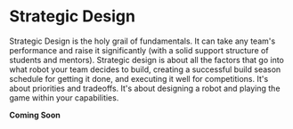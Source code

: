 # Strategic Design

Strategic Design is the holy grail of fundamentals. It can take any team's performance and raise it significantly (with a solid support structure of students and mentors). Strategic design is about all the factors that go into what robot your team decides to build, creating a successful build season schedule for getting it done, and executing it well for competitions. It's about priorities and tradeoffs. It's about designing a robot and playing the game within your capabilities. 

**Coming Soon**

<br>

<!--

This page is not yet finished and will eventually be a full guide to strategic design, but for now, external resources are included and linked to for the content. There are many different elements to strategic design, and in this page they're formatted in the order you would do them in a build season.

## General Strategic Design Resources

https://www.youtube.com/live/ENJu0In8YV8
https://www.chiefdelphi.com/t/karthik-effective-first-strategies-2024-championship-conference/461067

https://www.citruscircuits.org/uploads/6/9/3/4/6934550/strategic_design.pdf - General Strategic Design Presentation (1678 Citrus Circuits)

### Goal Setting

https://www.youtube.com/watch?v=TyBWSDEIuXI - Goal Setting (Mike Corsetto, 1678)

## Build Season

https://www.youtube.com/watch?v=RhfuKh0JkVc&list=PL2masFy2jbzZGhpn1gGgjQ8xQmzcICKDl&index=3&pp=iAQB - Kickoff to Concept (2910 Jack in the Bot)

## First Week of Build Season

https://docs.google.com/presentation/d/1IXEhOXcLP8JVHVKsQoxPzVU4_HUCeys4mnsD7fESQDk/ - Strategy analysis and robot concepting (Nick Coussens 8096)
https://www.chiefdelphi.com/t/progression-of-cad/440533/2 - First week of build season (Andrew Torrance, 254)


### Game Analysis

https://www.youtube.com/watch?v=T8jixiVZDhQ - Game Analysis (Mike Corsetto, 1678)

https://www.youtube.com/watch?v=IDsPkpojPqQ&list=PL2masFy2jbzZGhpn1gGgjQ8xQmzcICKDl&index=2 - "Modern" FRC Games, Strategy, Design (2910 Jack in the Bot)

https://www.youtube.com/watch?v=OIWYjbQcudo and https://docs.google.com/presentation/d/1ds0-b_hzbc6l7c-GeNb7hqMawF7ZjPcb2eSuLVgDkA0/ - 2022 Meta Evolution (Spectrum 3847)

https://docs.google.com/presentation/d/e/2PACX-1vQgnQDo5wF8g1wZtlIzFYa3bvkPVU2jD60h9_UDFZTh3leDYgjO3k7AUpnHIFnpYRYEgP_eX_JNe8ew/pub?start=false&loop=false&delayms=3000&slide=id.p - Overview of FRC Games (3847 Spectrum)

### General Mechanism Fundamentals

https://www.youtube.com/watch?v=JTZ31lpMkfA - Overview of FRC Robots

### Designing Simple

https://youtu.be/Y9B0Khob0Xk (Karthik, 2056)

https://youtu.be/JyPHwNx_KXM (Adam Heard, 254/973)

Every robot's architecture can be mapped out on a whiteboard. Most teams don't compete at that actual level though (except for a few teams like 330 and 2056). Aim at lower ceilings, but really max those out (this basically just means that its fine to set less resource points, but you should be running at 100% of that theoretical capability.  If you try to go for something that has high ceilings and lower theoretical capability you're going to perform worse.)

You can't compare your robots for offseason to build season. Things that you were able to get performing well over the course of half a year simply cannot be compared to something done in a 10 week build season

More DOFS is very complicated and not necessarily bad. good questions to ask yourself when designing around DOF for handoffs, is do the actuations have to happen in an order.  This creates a level of coordination that needs to be implemented to do good...this can sound easy on a whiteboard, but actually very easy to struggle with. Additionally, how precise does controls have to be? If a very specific angle to score is needed, there are so many confounding variables that can mess this up(backlash, motor wear, chain/belt stretch, gear/pulley/sprocket wear, etc). Rotary joints can be very hard to control (more math and more math = bad). Linear so much easier, its literally just up / down

Make your bot very easy to maintain. Heard says that you should be able to reassemble your bot in the pits from raw parts (do NOT actually do this he says NOT to actually do this) and go to the match and everything should score at right heights etc. Additionally, what do you need to access in the pits? Do you need access holes in places? . How do you adjust your system?  Do you need external stuff like practice field, mock goals in pits, downloading code, swapping parts out, adjusting entire assemblies?

On kickoffs, you can estimate how long it takes to get to game pieces, get game piece, get to scoring area, aim and then score. (known as cycles). A good metric for estimations owuld be looking at previous years scouting data, watching videos...very important to not just use your memory!  If you're looking at previous years, its very reasonable to speed things up(Krakens and Falcons smurf CIMS = robot faster) Most mechanisms in FRC has probably been done before, and you can look at teams with similar resources / styles to yours and see what they did with a similar game. (this goes back to karthik designing within your capabilities)

Very important to iterate early on-> use your own prototypes, ri3d, other teams protos, cycle data analysis / vod reviews. Very good strategy to determine what to iterate, you need to step away and ask yourself was this prototype easier / harder than you thought it would be? And with that, does that make your cycle time estimations faster or slower than what it would be? (prototypes have to be like test prep... you need to actually dive into what can be improved, you cant just put 5 2x1 pieces together and call it a prototype if it never improves).

Now later in the season, AFTER you have hit that 100% theoretical capability as talked about earlier, you are able to do more complicated things. For example 973 did level 1 climber in 2019, but then did a fork climber for champs. They came to this decision by asking themselves: Whats the opportunity cost of the mechanism? How much would the bot be benefiting from this mechanism? Do i need to change a ton of stuff to implement this? "In frc theres merit to only making it as good as you need at the time you need it and saving everything for when it really

https://www.youtube.com/watch?v=j-wOaF65cTU (Mike Corsetto, 1678)

Defining Simplicity Using DOFs: https://www.chiefdelphi.com/t/how-to-build-simple/441721/14 

### Requirements and Priority Lists

### Architecture Decision

https://www.igniteminds.us/post/blocks-sketches-prototyping-in-cad

## Competition Season

https://www.youtube.com/watch?v=huB3j6bCxmc&list=PL2masFy2jbzZGhpn1gGgjQ8xQmzcICKDl&index=4&pp=iAQB

<br>
-->